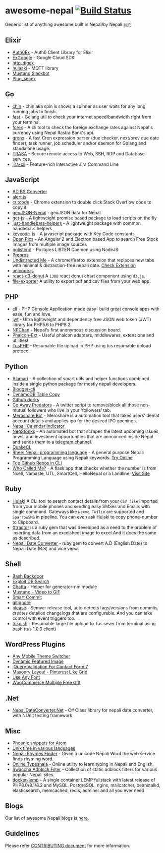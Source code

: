 # awesome-nepal [![Build Status](https://travis-ci.org/developers-nepal/awesome-nepal.svg?branch=master)](https://travis-ci.org/developers-nepal/awesome-nepal)
Generic list of anything awesome built in Nepal/by Nepali :nepal:

Elixir
----------
- [Auth0Ex](https://github.com/techgaun/auth0_ex) - Auth0 Client Library for Elixir
- [ExGoogle](https://github.com/techgaun/ex_google) - Google Cloud SDK
- [http_digex](https://github.com/techgaun/http_digex)
- [hulaaki](https://github.com/suvash/hulaaki) - MQTT library
- [Mustang Slackbot](https://github.com/techgaun/ex_mustang)
- [Plug_secex](https://github.com/techgaun/plug_secex)

Go
----------
- [chin](https://github.com/adhocore/chin) - chin aka spin is shows a spinner as user waits for any long running jobs to finish.
- [fast](https://github.com/adhocore/fast) - Golang util to check your internet speed/bandwidth right from your terminal.
- [forex](https://github.com/aviskarkc10/forex) - A cli tool to check the foreign exchange rates against Nepal's currency using Nepal Rastra Bank's api.
- [gronx](https://github.com/adhocore/gronx) - A fast Cron expression parser (due checker, next/prev due date finder), task runner, job scheduler and/or daemon for Golang and standalone usage.
- [TRASA](https://github.com/seknox/trasa) - Secure remote access to Web, SSH, RDP and Database services.
- [jira-cli](https://github.com/ankitpokhrel/jira-cli) - Feature-rich Interactive Jira Command Line

JavaScript
----------
- [AD BS Converter](https://github.com/techgaun/ad-bs-converter)
- [alert.js](https://github.com/ankitpokhrel/alert.js/)
- [cutcode](https://github.com/amitness/cutcode) - Chrome extension to double click Stack Overflow code to copy it
- [geoJSON-Nepal](https://mesaugat.github.io/geoJSON-Nepal/) - geoJSON data for Nepal.
- [get-js](https://github.com/kabirbaidhya/get-js) - A lightweight promise based package to load scripts on the fly
- [just-handlebars-helpers](https://github.com/leapfrogtechnology/just-handlebars-helpers) - A lightweight package with common handlebars helpers
- [keycode-js](https://github.com/kabirbaidhya/keycode-js) - A javascript package with Key Code constants
- [Open Pics](https://github.com/lohanitech/openpics) - An Angular 2 and Electron based App to search Free Stock Images from multiple image sources
- [pglistend](https://github.com/kabirbaidhya/pglistend) - Postgres LISTEN Daemon using NodeJS
- [Prepros](https://prepros.io/)
- [Undistracted Me](https://github.com/sidbelbase/undistracted-me) - A chrome/firefox extension that replaces new tabs with minimal & distraction-free nepali date. [Check Extension](https://chrome.google.com/webstore/detail/undistracted-me/dfgbijakkhepoonhaelocdmcleeehmef/)
- [unicode.js](https://github.com/ankitpokhrel/unicode.js)
- [react-d3-donut](https://github.com/aviskarkc10/react-d3-donut) A `138B` react donut chart component using `d3.js`.
- [file-exporter](https://github.com/aviskarkc10/file-exporter) A utility to export pdf and csv files from your web app.


PHP
---------
- [cli](https://github.com/adhocore/php-cli) - PHP Console Application made easy- build great console apps with ease, fun and love.
- [jwt](https://github.com/adhocore/php-jwt) - Ultra lightweight and dependency free JSON web token (JWT) library for PHP5.6 to PHP8.2.  
- [NPChan](https://github.com/npchan/NPChan-classic) - Nepal's first anonymous discussion board.
- [Phalcon-Ext](https://github.com/adhocore/phalcon-ext) - Useful phalcon adapters, middlewares, extensions and utilities!
- [TusPHP](https://github.com/ankitpokhrel/tus-php) - Resumable file upload in PHP using tus resumable upload protocol.

Python
---------
- [Alamari](https://github.com/sidbelbase/alamari) - A collection of smart utils and helper functions combined inside a single python package for mostly nepali developers.
- [Blogger-cli](https://github.com/hemanta212/blogger-cli)
- [DynamoDB Table Copy](https://github.com/techgaun/dynamodb-copy-table)
- [Github dorks](https://github.com/techgaun/github-dorks)
- [Go Away Predators](https://github.com/sidbelbase/go-away-predators) - A twitter script to remove/block all those non-mutual followers who live in your 'followers' tab.
- [Meroshare Bot](https://github.com/bipin0x01/meroshare-bot) - Meroshare is a automation tool that takes users' demat account details and applies ipo for the desired IPO openings.
- [Nepali Calendar Indicator](https://github.com/techgaun/nepali-calendar-indicator)
- [NepStonks](https://github.com/sidbelbase/nepstonks) - An automated bot that scrapes the latest upcoming issues, news, and investment opportunities that are announced inside Nepal and sends them to a [telegram channel](https://t.me/nepstonks).
- [QuakeCL](https://github.com/amitness/QuakeCL)
- [Rhee: Nepali programming language](https://github.com/biprasu/mrhee) - A general purpose Nepali Programming Language using Nepali keywords. [Try Online](http://rhee.shresthasushil.com.np/rheeonline)
- [Top Github Repos in CLI](https://github.com/techgaun/gh-top-repos)
- [Who Called Me?](https://github.com/sidbelbase/who-called-me) - A flask app that checks whether the number is from Ncell, Namaste, UTL, SmartCell, HelloNepal or a Landline. [Visit Site](https://whocalledme.now.sh/)


Ruby
---------
- [Hulaki](https://github.com/shivabhusal/hulaki) A CLI tool to search contact details from your `CSV file` imported from your mobile phones and sending easy SMSes and Emails with single command. Gateways like `Nexmo`, `Twilio` are supported and `SparrowSMS` in pipeline. You can even ask Hulaki to copy phone-number to Clipboard.
- [Xtractor](https://github.com/Kamalpaneru/Xtractor) is a ruby gem that was developed as a need to the problem of inserting data from an excelsheet image to excel.And it does the same as described.
- [Nepali Date Converter](https://github.com/przbadu/nepali_date_converter) - ruby gem to convert A.D (English Date) to Nepali Date (B.S) and vice versa

Shell
----------
- [Bash Backdoor](https://github.com/techgaun/bash-backdoor)
- [Exploit DB Search](https://github.com/techgaun/exploit-db-search)
- [Ghatta](https://github.com/techgaun/ghatta) - Helper for generator-nm module
- [Mustang - Video to GIF](https://github.com/techgaun/mustang)
- [Smart Commit](https://github.com/sbimochan/smart-commit)
- [gitignore](https://github.com/aviskarkc10/gitignore)
- [please](https://github.com/adhocore/please) - Semver release tool, auto detects tags/versions from commits, creates detailed changelogs that are configurable. And you can take control with event triggers too.
- [tusc.sh](https://github.com/adhocore/tusc.sh) - Resumable large file upload to Tus sever from terminal using bash (tus 1.0.0 client)

WordPress Plugins
-----------------
- [Any Mobile Theme Switcher](https://wordpress.org/plugins/any-mobile-theme-switcher/)
- [Dynamic Featured Image](https://github.com/ankitpokhrel/Dynamic-Featured-Image)
- [jQuery Validation For Contact Form 7](https://wordpress.org/plugins/jquery-validation-for-contact-form-7/)
- [Masonry Layout - Pinterest Like Grid](https://wordpress.org/plugins/wp-masonry-layout/)
- [Use Any Font](https://wordpress.org/plugins/use-any-font/)
- [WooCommerce Multiple Free Gift](https://github.com/ankitpokhrel/WooCommerce-Multiple-Free-Gift)

.Net
--------

- [NepaliDateConverter.Net](https://github.com/przbadu/NepaliDateConverter.Net) - C# Class library for nepali date converter, with NUnit testing framework

Misc
-----------------
- [Phoenix snippets for Atom](https://github.com/techgaun/phoenix-snippets)
- [Unix time in various languages](https://github.com/techgaun/unix-time)
- [Nepali Rhymes Finder](http://rhyme.shresthasushil.com.np/) - Given a unicode Nepali Word the web service finds rhyming word.
- [Online Typeshala](http://typeshala.shresthasushil.com.np/) - Online utility to learn typing in Nepali and English. 
- [Swaccha Adblock Filter](https://github.com/sndsabin/swaccha-adblock-filter) - Collection of static adblock filters for various popular Nepali sites.
- [docker-lemp](https://github.com/adhocore/docker-lemp) - A single container LEMP fullstack with latest release of PHP8.0/8.1/8.2 and MySQL, PostgreSQL, nginx, mailcatcher, beanstalkd, elasticsearch, memcached, redis, adminer and all you ever need

Blogs
-----------------
Our list of awesome Nepali blogs is [here](https://github.com/developers-nepal/blogs).

Guidelines
----------
Please refer [CONTRIBUTING document](CONTRIBUTING.md) for more information.

